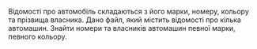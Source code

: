 Відомості про автомобіль складаються з його марки, номеру, кольору та прізвища
власника. Дано файл, який містить відомості про кілька автомашин. Знайти номери та
власників автомашин певної марки, певного кольору.
